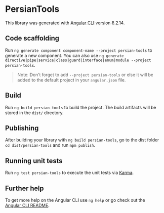 # PersianTools

This library was generated with [Angular CLI](https://github.com/angular/angular-cli) version 8.2.14.

## Code scaffolding

Run `ng generate component component-name --project persian-tools` to generate a new component. You can also use `ng generate directive|pipe|service|class|guard|interface|enum|module --project persian-tools`.
> Note: Don't forget to add `--project persian-tools` or else it will be added to the default project in your `angular.json` file. 

## Build

Run `ng build persian-tools` to build the project. The build artifacts will be stored in the `dist/` directory.

## Publishing

After building your library with `ng build persian-tools`, go to the dist folder `cd dist/persian-tools` and run `npm publish`.

## Running unit tests

Run `ng test persian-tools` to execute the unit tests via [Karma](https://karma-runner.github.io).

## Further help

To get more help on the Angular CLI use `ng help` or go check out the [Angular CLI README](https://github.com/angular/angular-cli/blob/master/README.md).
